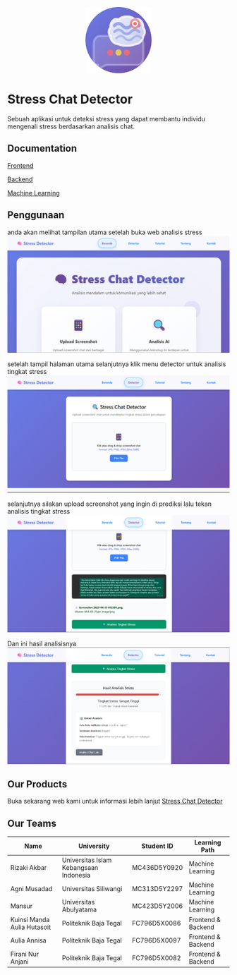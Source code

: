 <p align="center">
    <img src="/img/logo_hd_whitebg.png" alt="Criby Logo" height="150">
</p>

# Stress Chat Detector
Sebuah aplikasi untuk deteksi stress yang dapat membantu individu mengenali stress berdasarkan analisis chat.

## Documentation
[Frontend](https://github.com/capstone-project-analisis-sentiment/deteksi-stress-dengan-analisis-chat-dan-sentiment/tree/main/Frontend)

[Backend](https://github.com/capstone-project-analisis-sentiment/deteksi-stress-dengan-analisis-chat-dan-sentiment/tree/main/Backend)

[Machine Learning](https://)


## Penggunaan
anda akan melihat tampilan utama setelah buka web analisis stress<br>
![Landing Page](/img/utama.png)

setelah tampil halaman utama selanjutnya klik menu detector untuk analisis tingkat stress <br>
![Login Page](/img/detector.png)

selanjutnya silakan upload screenshot yang ingin di prediksi lalu tekan analisis tingkat stress<br>
![Analisis Now!](/img/prediksi.png)

Dan ini hasil analisisnya <br>
![Result](img/hasil.png)

## Our Products
Buka sekarang web kami untuk informasi lebih lanjut [Stress Chat Detector](https://stress-chat-detector.vercel.app/) <br>

## Our Teams
| Name              | University                             | Student ID    | Learning Path      |
|-------------------|----------------------------------------|---------------|--------------------|
| Rizaki Akbar      | Universitas Islam Kebangsaan Indonesia | MC436D5Y0920  | Machine Learning   |
| Agni Musadad      | Universitas Siliwangi                  | MC313D5Y2297  | Machine Learning   |
| Mansur            | Universitas Abulyatama                 | MC423D5Y2006  | Machine Learning   |
| Kuinsi Manda Aulia Hutasoit  | Politeknik Baja Tegal       | FC796D5X0086  | Frontend & Backend |
| Aulia Annisa      | Politeknik Baja Tegal                  | FC796D5X0097  | Frontend & Backend |
| Firani Nur Anjani | Politeknik Baja Tegal                  | FC796D5X0082  | Frontend & Backend |
